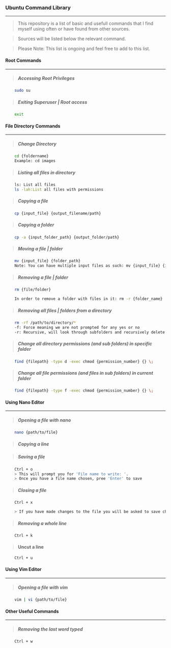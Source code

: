 ### Ubuntu Command Library

---
> This repository is a list of basic and usefull commands that I find myself using often or have found from other sources.

> Sources will be listed below the relevant command.

> Please Note: This list is ongoing and feel free to add to this list.

#### Root Commands

---

> ##### Accessing Root Privileges

```bash
    sudo su
```

> ##### Exiting Superuser | Root access

```bash
    exit
```

#### File Directory Commands

---

> ##### Change Directory

```bash
    cd {foldername}
    Example: cd images
```

> ##### Listing all files in directory

```bash
    ls: List all files
    ls -lah:List all files with permissions
```

> ##### Copying a file

```bash
    cp {input_file} {output_filename/path}
```

> ##### Copying a folder

```bash
    cp -a {input_folder_path} {output_folder/path}
```

> ##### Moving a file | folder

```bash
    mv {input_file} {folder_path}
    Note: You can have multiple input files as such: mv {input_file} {input_file} {folder_path}
```

> ##### Removing a file | folder

```bash
    rm {file/folder}

    In order to remove a folder with files in it: rm -r {folder_name}
```

> ##### Removing all files | folders from a directory

```bash
    rm -rf /path/to/directory/*
    -f: Force meaning we are not prompted for any yes or no
    -r: Recursive, will look through subfolders and recursively delete everything
```

> ##### Change all directory permissions (and sub folders) in specific folder

```bash
    find {filepath} -type d -exec chmod {permission_number} {} \;
```

> ##### Change all file permissions (and files in sub folders) in current folder

```bash
    find {filepath} -type f -exec chmod {permission_number} {} \;
```

#### Using Nano Editor

---

> ##### Opening a file with nano

```bash
    nano {path/to/file}
```

> ##### Copying a line

> ##### Saving a file

```bash
    Ctrl + o
    > This will prompt you for 'File name to write: '.
    > Once you have a file name chosen, pree 'Enter' to save
```

> ##### Closing a file

```bash
    Ctrl + x

    > If you have made changes to the file you will be asked to save changes with 'y' or 'n'
```

> ##### Removing a whole line

```bash
    Ctrl + k
```

> #### Uncut a line

```bash
    Ctrl + u
```

#### Using Vim Editor

---

> ##### Opening a file with vim

```bash
    vim | vi {path/to/file}
```

#### Other Useful Commands

---

> ##### Removing the last word typed

```bash
    Ctrl + w
```